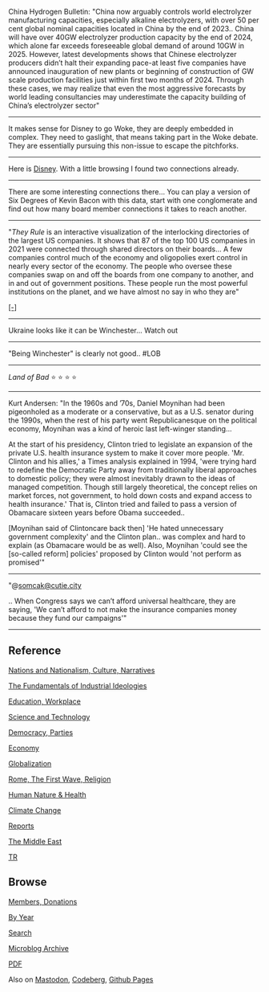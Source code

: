 
China Hydrogen Bulletin: "China now arguably controls world
electrolyzer manufacturing capacities, especially alkaline
electrolyzers, with over 50 per cent global nominal capacities located
in China by the end of 2023.. China will have over 40GW electrolyzer
production capacity by the end of 2024, which alone far exceeds
foreseeable global demand of around 10GW in 2025. However, latest
developments shows that Chinese electrolyzer producers didn’t halt
their expanding pace-at least five companies have announced
inauguration of new plants or beginning of construction of GW scale
production facilities just within first two months of 2024. Through
these cases, we may realize that even the most aggressive forecasts by
world leading consultancies may underestimate the capacity building of
China’s electrolyzer sector"

---

It makes sense for Disney to go Woke, they are deeply embedded in
complex. They need to gaslight, that means taking part in the Woke
debate. They are essentially pursuing this non-issue to escape the
pitchforks.

---

Here is [Disney](https://www.dropbox.com/scl/fi/wccbwl1qtxq2osfuarfng/disney_theyrule1.gif?rlkey=4xpmucsf7clyhvk6tu1qa1o9u&raw=1).
With a little browsing I found two connections already.

---

There are some interesting connections there... You can play a version
of Six Degrees of Kevin Bacon with this data, start with one
conglomerate and find out how many board member connections it takes
to reach another.

---

"*They Rule* is an interactive visualization of the interlocking
directories of the largest US companies. It shows that 87 of the top
100 US companies in 2021 were connected through shared directors on
their boards... A few companies control much of the economy and
oligopolies exert control in nearly every sector of the economy. The
people who oversee these companies swap on and off the boards from one
company to another, and in and out of government positions. These
people run the most powerful institutions on the planet, and we have
almost no say in who they are"

[[-]](https://theyrule.net)

---

Ukraine looks like it can be Winchester... Watch out

---

"Being Winchester" is clearly not good.. \#LOB

----

*Land of Bad* ⭐ ⭐ ⭐ ⭐ 

---

Kurt Andersen: "In the 1960s and ’70s, Daniel Moynihan had been
pigeonholed as a moderate or a conservative, but as a U.S. senator
during the 1990s, when the rest of his party went Republicanesque on
the political economy, Moynihan was a kind of heroic last left-winger
standing...

At the start of his presidency, Clinton tried to legislate an
expansion of the private U.S. health insurance system to make it cover
more people. 'Mr. Clinton and his allies,' a Times analysis explained
in 1994, 'were trying hard to redefine the Democratic Party away from
traditionally liberal approaches to domestic policy; they were almost
inevitably drawn to the ideas of managed competition.  Though still
largely theoretical, the concept relies on market forces, not
government, to hold down costs and expand access to health insurance.'
That is, Clinton tried and failed to pass a version of Obamacare
sixteen years before Obama succeeded..

[Moynihan said of Clintoncare back then] 'He hated unnecessary
government complexity' and the Clinton plan.. was complex and hard to
explain (as Obamacare would be as well). Also, Moynihan 'could see the
[so-called reform] policies' proposed by Clinton would 'not perform as
promised'"

---

"@somcak@cutie.city

.. When Congress says we can’t afford universal healthcare, they are
saying, 'We can’t afford to not make the insurance companies money
because they fund our campaigns'"

---

## Reference

[Nations and Nationalism, Culture, Narratives](0119/2013/02/nations-and-nationalism.html)

[The Fundamentals of Industrial Ideologies](0119/2011/04/fundamentals-of-industrial-ideologies.html)

[Education, Workplace](0119/2017/09/education-workplace.html)

[Science and Technology](0119/2018/09/science-technology.html)

[Democracy, Parties](0119/2016/11/democracy.html)

[Economy](2021/01/economy.html)

[Globalization](0119/2018/09/globalization.html)

[Rome, The First Wave, Religion](0119/2017/12/rome.html)

[Human Nature & Health](2020/07/human-nature.html)

[Climate Change](2022/01/climate.html)

[Reports](2021/01/reports.html)

[The Middle East](0119/2019/07/middleeast.html)

[TR](../tr/index.html)

## Browse

[Members, Donations](2022/08/members.html)

[By Year](years.html)

[Search](search.html)

[Microblog Archive](mbl/index.html)

[PDF](https://drive.google.com/uc?export=view&id=1FSi-1MnqXVq_PVTEXzzflwN8-7h92N_R)

Also on 
[Mastodon](https://fosstodon.org/@muratk5n),
[Codeberg](https://muratk5n.codeberg.page/en/),
[Github Pages](https://muratk5n.github.io/thirdwave/en/)
